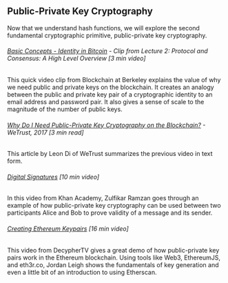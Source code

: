 ## Public-Private Key Cryptography

Now that we understand hash functions, we will explore the second fundamental cryptographic primitive, public-private key cryptography.

###### [Basic Concepts - Identity in Bitcoin](https://www.youtube.com/embed/fgSvXFZ1GuU?start=1005&end=1187&version=3) - Clip from Lecture 2: Protocol and Consensus: A High Level Overview \[3 min video\]

This quick video clip from Blockchain at Berkeley explains the value of why we need public and private keys on the blockchain.  It creates an analogy between the public and private key pair of a cryptographic identity to an email address and password pair.  It also gives a sense of scale to the magnitude of the number of public keys.

###### [Why Do I Need Public-Private Key Cryptography on the Blockchain?](https://blog.wetrust.io/why-do-i-need-a-public-and-private-key-on-the-blockchain-c2ea74a69e76) - WeTrust, 2017 \[3 min read\]

This article by Leon Di of WeTrust summarizes the previous video in text form.

###### [Digital Signatures](https://www.youtube.com/watch?v=Aq3a-_O2NcI&feature=youtu.be) \[10 min video\]

In this video from Khan Academy, Zulfikar Ramzan goes through an example of how public-private key cryptography can be used between two participants Alice and Bob to prove validity of a message and its sender.

###### [Creating Ethereum Keypairs](http://decypher.tv/series/ethereum-development/video/2) \[16 min video\]

This video from DecypherTV gives a great demo of how public-private key pairs work in the Ethereum blockchain.  Using tools like Web3, EthereumJS, and eth3r.co, Jordan Leigh shows the fundamentals of key generation and even a little bit of an introduction to using Etherscan.

